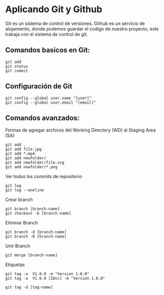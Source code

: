 # Aplicando Git y Github
Git es un sistema de control de versiones.
Github es un servicio de alojamiento, donde podemos guardar el codigo de nuestro proyecto, este trabaja con el sistema de control de git.

## Comandos basicos en Git:
```
git add
git status
git commit
```

## Configuración de Git
```
git config --global user.name "[user]"
git config --global user.email "[email]"
```

## Comandos avanzados:

Formas de agregar archivos del Working Directory (WD) al Staging Area (SA)
```
git add .
git add file.jpg
git add *.mp4
git add newfolder/
git add newfolder/file.svg
git add newfolder/*.png
```

Ver todos los commits de repositorio
```
git log
git log --oneline
```

Crear branch
```
git branch [branch-name]
git checkout -b [branch-name]
```

Eliminar Branch
```
git branch -d [branch-name]
git branch -D [branch-name]
```

Unir Branch
```
git merge [branch-name]
```

Etiquetas
```
git tag -a  V1.0.0 -m "Version 1.0.0"
git tag -a  V1.0.0 [IDcc] -m "Version 1.0.0"

git tag -d [tag-name]
```

